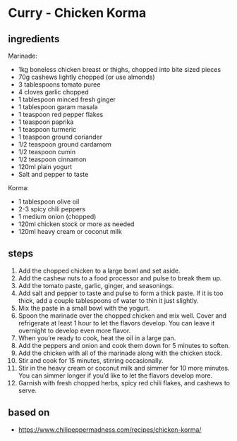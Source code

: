 # Curry - Chicken Korma

## ingredients

Marinade:

- 1kg boneless chicken breast or thighs, chopped into bite sized pieces
- 70g cashews lightly chopped (or use almonds)
- 3 tablespoons tomato puree
- 4 cloves garlic chopped
- 1 tablespoon minced fresh ginger
- 1 tablespoon garam masala
- 1 teaspoon red pepper flakes
- 1 teaspoon paprika
- 1 teaspoon turmeric
- 1 teaspoon ground coriander
- 1/2 teaspoon ground cardamom
- 1/2 teaspoon cumin
- 1/2 teaspoon cinnamon
- 120ml plain yogurt
- Salt and pepper to taste

Korma:

- 1 tablespoon olive oil
- 2-3 spicy chili peppers
- 1 medium onion (chopped)
- 120ml chicken stock or more as needed
- 120ml heavy cream or coconut milk

## steps

1. Add the chopped chicken to a large bowl and set aside.
2. Add the cashew nuts to a food processor and pulse to break them up.
3. Add the tomato paste, garlic, ginger, and seasonings.
4. Add salt and pepper to taste and pulse to form a thick paste. If it is too thick, add a couple tablespoons of water to thin it just slightly.
5. Mix the paste in a small bowl with the yogurt.
6. Spoon the marinade over the chopped chicken and mix well. Cover and refrigerate at least 1 hour to let the flavors develop. You can leave it overnight to develop even more flavor.
7. When you’re ready to cook, heat the oil in a large pan.
8. Add the peppers and onion and cook them down for 5 minutes to soften.
9. Add the chicken with all of the marinade along with the chicken stock.
10. Stir and cook for 15 minutes, stirring occasionally.
11. Stir in the heavy cream or coconut milk and simmer for 10 more minutes. You can simmer longer if you’d like to let the flavors develop more.
12. Garnish with fresh chopped herbs, spicy red chili flakes, and cashews to serve.

## based on

- https://www.chilipeppermadness.com/recipes/chicken-korma/
